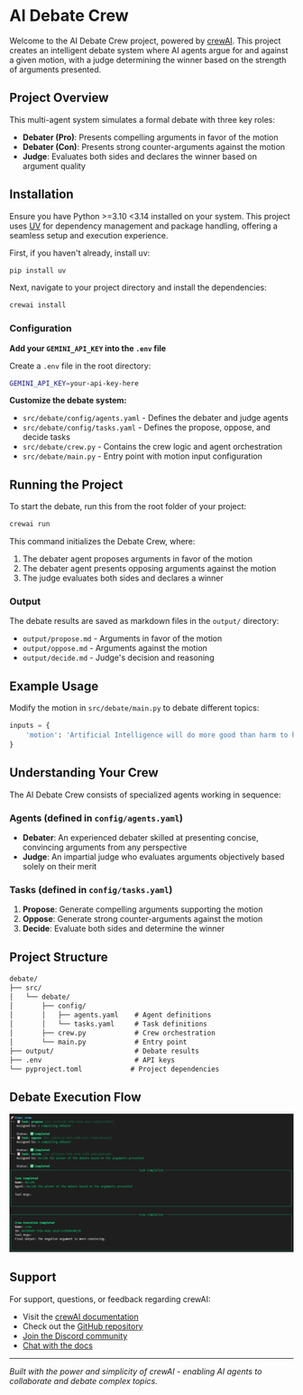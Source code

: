 # AI Debate Crew

Welcome to the AI Debate Crew project, powered by [crewAI](https://crewai.com). This project creates an intelligent debate system where AI agents argue for and against a given motion, with a judge determining the winner based on the strength of arguments presented.

## Project Overview

This multi-agent system simulates a formal debate with three key roles:
- **Debater (Pro)**: Presents compelling arguments in favor of the motion
- **Debater (Con)**: Presents strong counter-arguments against the motion  
- **Judge**: Evaluates both sides and declares the winner based on argument quality

## Installation

Ensure you have Python >=3.10 <3.14 installed on your system. This project uses [UV](https://docs.astral.sh/uv/) for dependency management and package handling, offering a seamless setup and execution experience.

First, if you haven't already, install uv:

```bash
pip install uv
```

Next, navigate to your project directory and install the dependencies:

```bash
crewai install
```

### Configuration

**Add your `GEMINI_API_KEY` into the `.env` file**

Create a `.env` file in the root directory:
```bash
GEMINI_API_KEY=your-api-key-here
```

**Customize the debate system:**
- `src/debate/config/agents.yaml` - Defines the debater and judge agents
- `src/debate/config/tasks.yaml` - Defines the propose, oppose, and decide tasks
- `src/debate/crew.py` - Contains the crew logic and agent orchestration
- `src/debate/main.py` - Entry point with motion input configuration

## Running the Project

To start the debate, run this from the root folder of your project:

```bash
crewai run
```

This command initializes the Debate Crew, where:
1. The debater agent proposes arguments in favor of the motion
2. The debater agent presents opposing arguments against the motion
3. The judge evaluates both sides and declares a winner

### Output

The debate results are saved as markdown files in the `output/` directory:
- `output/propose.md` - Arguments in favor of the motion
- `output/oppose.md` - Arguments against the motion
- `output/decide.md` - Judge's decision and reasoning

## Example Usage

Modify the motion in `src/debate/main.py` to debate different topics:

```python
inputs = {
    'motion': 'Artificial Intelligence will do more good than harm to humanity'
}
```

## Understanding Your Crew

The AI Debate Crew consists of specialized agents working in sequence:

### Agents (defined in `config/agents.yaml`)
- **Debater**: An experienced debater skilled at presenting concise, convincing arguments from any perspective
- **Judge**: An impartial judge who evaluates arguments objectively based solely on their merit

### Tasks (defined in `config/tasks.yaml`)
1. **Propose**: Generate compelling arguments supporting the motion
2. **Oppose**: Generate strong counter-arguments against the motion
3. **Decide**: Evaluate both sides and determine the winner

## Project Structure

```
debate/
├── src/
│   └── debate/
│       ├── config/
│       │   ├── agents.yaml    # Agent definitions
│       │   └── tasks.yaml     # Task definitions
│       ├── crew.py            # Crew orchestration
│       └── main.py            # Entry point
├── output/                    # Debate results
├── .env                       # API keys
└── pyproject.toml            # Project dependencies
```

## Debate Execution Flow

![Debate Execution Flow](image.png)

## Support

For support, questions, or feedback regarding crewAI:
- Visit the [crewAI documentation](https://docs.crewai.com)
- Check out the [GitHub repository](https://github.com/joaomdmoura/crewai)
- [Join the Discord community](https://discord.com/invite/X4JWnZnxPb)
- [Chat with the docs](https://chatg.pt/DWjSBZn)

---

*Built with the power and simplicity of crewAI - enabling AI agents to collaborate and debate complex topics.*